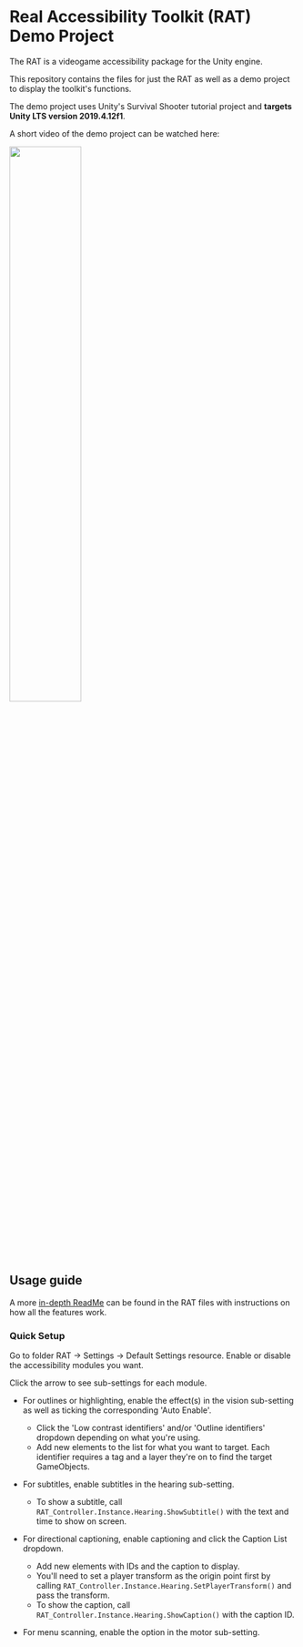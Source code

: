 # Real Accessibility Toolkit (RAT) Demo Project

The RAT is a videogame accessibility package for the Unity engine.

This repository contains the files for just the RAT as well as a demo project to display the toolkit's functions.

The demo project uses Unity's Survival Shooter tutorial project and **targets Unity LTS version 2019.4.12f1**.

A short video of the demo project can be watched here:

[<img src="https://i.ytimg.com/vi/BYrZ6uTeVuo/maxresdefault.jpg" width="50%">](https://www.youtube.com/watch?v=BYrZ6uTeVuo "RAT Demo Video")

## Usage guide
A more [in-depth ReadMe](RAT/RAT%20README.txt) can be found in the RAT files with instructions on how all the features work.

### Quick Setup
Go to folder RAT -> Settings -> Default Settings resource.
Enable or disable the accessibility modules you want.

Click the arrow to see sub-settings for each module.

- For outlines or highlighting, enable the effect(s) in the vision sub-setting as well as ticking the corresponding 'Auto Enable'.
  - Click the 'Low contrast identifiers' and/or 'Outline identifiers' dropdown depending on what you're using.
  - Add new elements to the list for what you want to target. Each identifier requires a tag and a layer they're on to find the target GameObjects.

- For subtitles, enable subtitles in the hearing sub-setting.
  - To show a subtitle, call `RAT_Controller.Instance.Hearing.ShowSubtitle()` with the text and time to show on screen.

- For directional captioning, enable captioning and click the Caption List dropdown.
  - Add new elements with IDs and the caption to display.
  - You'll need to set a player transform as the origin point first by calling `RAT_Controller.Instance.Hearing.SetPlayerTransform()` and pass the transform.
  - To show the caption, call `RAT_Controller.Instance.Hearing.ShowCaption()` with the caption ID.

- For menu scanning, enable the option in the motor sub-setting.
